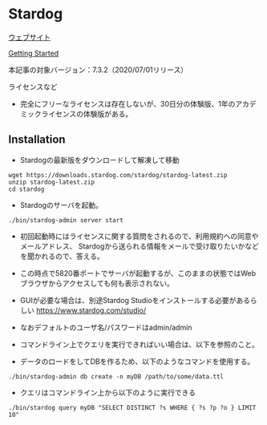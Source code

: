 # Stardog

[ウェブサイト](https://www.stardog.com/)
    
[Getting Started](https://www.stardog.com/docs/#_setting_path)

本記事の対象バージョン：7.3.2（2020/07/01リリース）

ライセンスなど
* 完全にフリーなライセンスは存在しないが、30日分の体験版、1年のアカデミックライセンスの体験版がある。


## Installation

* Stardogの最新版をダウンロードして解凍して移動
```
wget https://downloads.stardog.com/stardog/stardog-latest.zip
unzip stardog-latest.zip
cd stardog
```

* Stardogのサーバを起動。
```
./bin/stardog-admin server start
```

* 初回起動時にはライセンスに関する質問をされるので、利用規約への同意やメールアドレス、
Stardogから送られる情報をメールで受け取りたいかなどを聞かれるので、答える。

* この時点で5820番ポートでサーバが起動するが、このままの状態ではWebブラウザからアクセスしても何も表示されない。
 * GUIが必要な場合は、別途Stardog Studioをインストールする必要があるらしい https://www.stardog.com/studio/
 * なおデフォルトのユーザ名/パスワードはadmin/admin
 * コマンドライン上でクエリを実行できればいい場合は、以下を参照のこと。

* データのロードをしてDBを作るため、以下のようなコマンドを使用する。

```
./bin/stardog-admin db create -n myDB /path/to/some/data.ttl
```

* クエリはコマンドライン上から以下のように実行できる
```
./bin/stardog query myDB "SELECT DISTINCT ?s WHERE { ?s ?p ?o } LIMIT 10"
```
